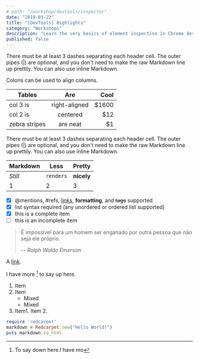 ```yaml
---
# path: "/workshop/devtools/inspector"
date: "2019-03-22"
title: "[DevTools] Highlights"
category: "Workshops"
description: "Learn the very basics of element inspection in Chrome devtools"
published: false
---
```


There must be at least 3 dashes separating each header cell.
The outer pipes (|) are optional, and you don't need to make the
raw Markdown line up prettily. You can also use inline Markdown.

<!-- <iframe src="https://codesandbox.io/embed/j0y0vpz59" style="width:100%; height:500px; border:0; border-radius: 4px; overflow:hidden;" sandbox="allow-modals allow-forms allow-popups allow-scripts allow-same-origin"></iframe> -->

<!-- ![Flowers](https://qxf2.com/blog/wp-content/uploads/2015/02/API_DevTools_PostParams.jpg "Title") -->

Colons can be used to align columns.

| Tables        |      Are      |  Cool |
| ------------- | :-----------: | ----: |
| col 3 is      | right-aligned | $1600 |
| col 2 is      |   centered    |   $12 |
| zebra stripes |   are neat    |    $1 |

There must be at least 3 dashes separating each header cell.
The outer pipes (|) are optional, and you don't need to make the
raw Markdown line up prettily. You can also use inline Markdown.

| Markdown | Less      | Pretty     |
| -------- | --------- | ---------- |
| _Still_  | `renders` | **nicely** |
| 1        | 2         | 3          |

- [x] @mentions, #refs, [links](), **formatting**, and <del>tags</del> supported
- [x] list syntax required (any unordered or ordered list supported)
- [x] this is a complete item
- [ ] this is an incomplete item

> É impossível para um homem ser enganado por outra pessoa que não seja ele próprio.
>
> -- <cite>Ralph Waldo Emerson</cite>

A [link](http://example.com "Title").

I have more [^1] to say up here.

[^1]: To say down here.I have mo

1. Item
2. Item
   - Mixed
   - Mixed
3. Item1. Item 2.

```ruby
require 'redcarpet'
markdown = Redcarpet.new("Hello World!")
puts markdown.to_html
```
